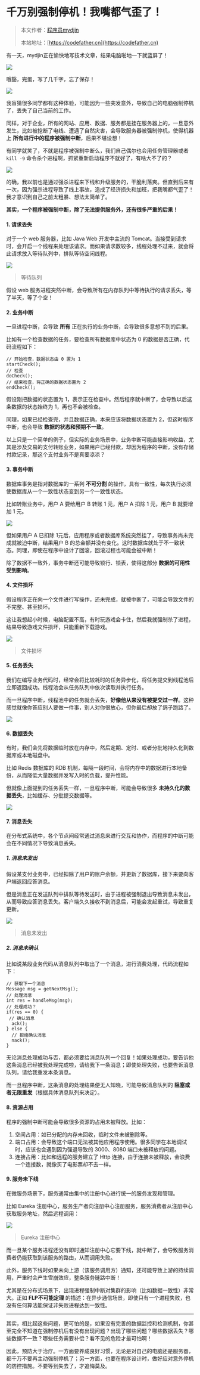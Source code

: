 # 千万别强制停机！我嘴都气歪了！

> 本文作者：[程序员mydjin](https://yuyuanweb.feishu.cn/wiki/Abldw5WkjidySxkKxU2cQdAtnah)
>
> 本站地址：[https://codefather.cn](https://codefather.cn)

有一天，mydjin正在愉快地写技术文章，结果电脑啪地一下就蓝屏了！

![](https://pic.yupi.icu/5563/202311071933242.png)

哦豁，完蛋，写了几千字，忘了保存！

![](https://pic.yupi.icu/5563/202311071933070.jpeg)

我盲猜很多同学都有这种体验，可能因为一些突发意外，导致自己的电脑强制停机了，丢失了自己当前的工作。

同样，对于企业，所有的网站、应用、数据、服务都是挂在服务器上的，一旦意外发生，比如被挖断了电线、遭遇了自然灾害，会导致服务器被强制停机，使得机器上 **所有进行中的程序被强制中断**，后果不堪设想！

有同学就笑了，不就是程序被强制中断么，我们自己偶尔也会用任务管理器或者 `kill -9` 命令杀个进程啊，抓紧重新启动程序不就好了，有啥大不了的？

![](https://pic.yupi.icu/5563/202311071933114.jpeg)

的确，我以前也是通过强杀进程来下线和升级服务的，干脆利落爽。但直到后来有一次，因为强杀进程导致了线上事故，造成了经济损失和加班，把我嘴都气歪了！我才意识到自己之前太粗暴、想法太简单了。

**其实，一个程序被强制中断，除了无法提供服务外，还有很多严重的后果！**

#### 1. 请求丢失

对于一个 web 服务器，比如 Java Web 开发中主流的 Tomcat。当接受到请求时，会开启一个线程来处理该请求。而如果请求数较多，线程处理不过来，就会将此请求放入等待队列中，排队等待空闲线程。

![](https://pic.yupi.icu/5563/202311071933060.png)

> 等待队列

假设 web 服务进程突然中断，会导致所有在内存队列中等待执行的请求丢失，等了半天，等了个空！

#### 2. 业务中断

一旦进程中断，会导致 **所有** 正在执行的业务中断，会导致很多意想不到的后果。

比如有一个检查数据的任务，要检查所有数据库中状态为 0 的数据是否正确，代码流程如下：

```
// 开始检查，数据状态由 0 置为 1
startCheck();
// 检查
doCheck();
// 结束检查，将正确的数据状态置为 2
endCheck();
```

假设刚把数据的状态置为 1，表示正在检查中。然后程序就中断了，会导致以后这条数据的状态始终为 1，再也不会被检查。

同理，如果已经检查完，并且数据正确，本来应该将数据状态置为 2，但这时程序中断，也会导致 **数据的状态和预期不一致**。

以上只是一个简单的例子，但实际的业务场景中，业务中断可能直接影响收益，尤其是涉及交易的支付转账业务，如果用户已经付款，却因为程序的中断，没有存储付款记录，那这个支付业务不是真要凉凉？

#### 3. 事务中断

数据库事务是指对数据库的一系列 **不可分割** 的操作，具有一致性，每次执行必须使数据库从一个一致性状态变到另一个一致性状态。

比如转账业务中，用户 A 要给用户 B 转账 1 元，用户 A 扣除 1 元，用户 B 就要增加 1 元。

![](https://pic.yupi.icu/5563/202311071933073.png)

但如果用户 A 已扣除 1元后，应用程序或者数据库系统突然挂了，导致事务尚未完成就被迫中断，结果用户 B 的总金额并没有变化。这时数据库就处于不一致状态。同理，即使在程序中设计了回滚，回滚过程也可能会被中断！

除了数据不一致外，事务中断还可能导致锁行、锁表，使得这部分 **数据的可用性受到影响**。

#### 4. 文件损坏

假设程序正在向一个文件进行写操作，还未完成，就被中断了，可能会导致文件的不完整、甚至损坏。

这让我想起小时候，电脑配置不高，有时玩游戏会卡住，然后我就强制杀了进程，结果导致游戏文件损坏，只能重新下载游戏。

![](https://pic.yupi.icu/5563/202311071933122.jpeg)

> 文件损坏

#### 5. 任务丢失

我们在编写业务代码时，经常会将比较耗时的任务异步化，将任务提交到线程池后立即返回成功。线程池会从任务队列中依次读取并执行任务。

而一旦程序中断，线程池中的任务就会丢失，**好像他从来没有被提交过一样**。这种感觉就像你答应别人要做一件事，别人对你很放心，但你最后却放了鸽子跑路了。

![](https://pic.yupi.icu/5563/202311071933794.jpeg)

#### 6. 数据丢失

有时，我们会先将数据临时放在内存中，然后定期、定时、或者分批地持久化到数据库或本地磁盘中。

比如 Redis 数据库的 RDB 机制，每隔一段时间，会将内存中的数据进行本地备份，从而降低大量数据并发写入时的负载，提升性能。

但就像上面提到的任务丢失一样，一旦程序中断，可能会导致很多 **未持久化的数据丢失**，比如缓存、分批提交数据等。

![](https://pic.yupi.icu/5563/202311071933971.png)

#### 7. 消息丢失

在分布式系统中，各个节点间经常通过消息来进行交互和协作，而程序的中断可能会在不同情况下导致消息丢失。

##### 1. 消息未发出

假设某支付业务中，已经扣除了用户的账户余额，并更新了数据库，接下来要向客户端返回应答消息。

但是消息正在发送队列中排队等待发送时，由于进程被强制退出导致消息未发出，从而导致应答消息丢失。客户端久久接收不到消息后，可能会发起重试，导致重复更新。

![](https://pic.yupi.icu/5563/202311071933147.png)

> 消息未发出

##### 2. 消息未确认

比如说某段业务代码从消息队列中取出了一个消息，进行消费处理，代码流程如下：

```
// 获取下一个消息
Message msg = getNextMsg();
// 处理消息
int res = handleMsg(msg);
// 处理成功？
if(res == 0) {
 // 确认消息
  ack();
} else {
  // 拒绝确认消息
  nack();
}
```

无论消息处理成功与否，都必须要给消息队列一个回复！如果处理成功，要告诉他这条消息已经被我处理完成啦，请给我下一条消息；即使处理失败，也要告诉消息队列，请给我重发本条消息。

而一旦程序中断，这条消息的处理结果便无人知晓，可能导致消息队列的 **阻塞或者无限重发**（根据具体消息队列来决定）。

#### 8. 资源占用

程序的强制中断可能会导致很多资源的占用未被释放。比如：

1. 空间占用：如已分配的内存未回收，临时文件未被删除等。
2. 端口占用：会导致这个端口无法被其他应用程序使用。很多同学在本地调试时，应该也会遇到因为强退导致的 3000、8080 端口未被释放的问题。
3. 连接占用：比如和远程的服务建立了 Http 连接，由于连接未被释放，会浪费一个连接数，就像买了电影票却不去一样。

#### 9. 服务未下线

在微服务场景下，服务通常由集中的注册中心进行统一的服务发现和管理。

比如 Eureka 注册中心，服务生产者向注册中心注册服务，服务消费者从注册中心获取服务地址，然后远程调用：

![](https://pic.yupi.icu/5563/202311071933160.jpeg)

> Eureka 注册中心

而一旦某个服务进程还没有即时通知注册中心它要下线，就中断了，会导致服务消费者仍能获取到该服务的路由，从而调用失败。

此外，服务下线时如果未向上游（该服务调用方）通知，还可能导致上游的持续调用，严重时会产生雪崩效应，整条服务链路中断！

尤其是在分布式场景下，出现进程强制中断对集群的影响（比如数据一致性）非常大。正如 **FLP不可能定理** 的描述：在异步通信场景，即使只有一个进程失败，也没有任何算法能保证非失败进程达到一致性。

------

其实，相比起这些问题，更可怕的是，如果没有完善的数据监控和检测机制，你甚至完全不知道在强制停机后有没有出现问题？出现了哪些问题？哪些数据丢失？哪些数据不一致？哪些任务需要补偿？看不见的危险才最可怕啊！

因此，预防大于治疗。一方面要养成良好习惯，无论是对自己的电脑还是服务器，都千万不要再主动强制停机了；另一方面，也要在程序设计时，做好应对意外停机的防控措施。不要等到失去了，才追悔莫及。
